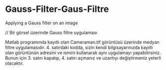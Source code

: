 # Gauss-Filter-Gaus-Filtre

Applying a Gauss filter on an image

// Bir görsel üzerinde Gauss filtre uygulaması

Matlab programında kayıtlı olan Cameraman.tif görüntüsü üzerinde medyan filtre uygulamasıdır. 
4. satırdaki kodda, sizin kendi bilgisayarınızda kayıtlı olan görüntünün adresini ve ismini kullanarak aynı uygulamayı yapabilirsiniz. Bunun için 3. satırı kapatıp, 4. satırı açmanız ve uzantıyı değiştirmeniz yeterli olacaktır.
